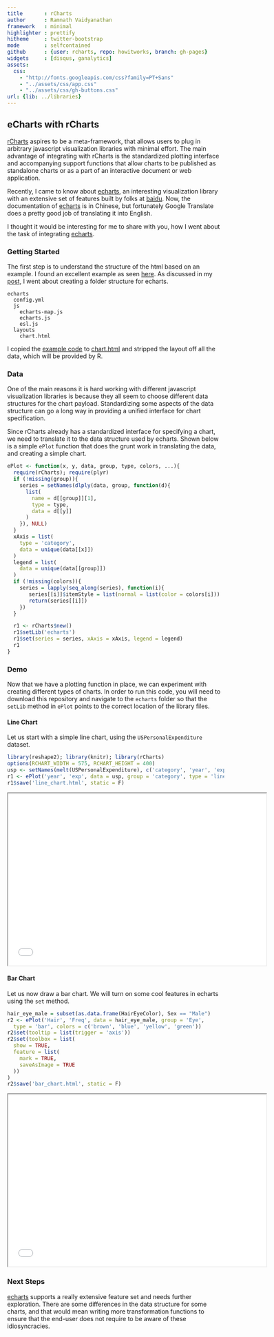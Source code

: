 ```yaml
---
title       : rCharts
author      : Ramnath Vaidyanathan
framework   : minimal
highlighter : prettify
hitheme     : twitter-bootstrap
mode        : selfcontained
github      : {user: rcharts, repo: howitworks, branch: gh-pages}
widgets     : [disqus, ganalytics]
assets:
  css: 
    - "http://fonts.googleapis.com/css?family=PT+Sans"
    - "../assets/css/app.css"
    - "../assets/css/gh-buttons.css"
url: {lib: ../libraries}
---
```


## eCharts with rCharts

<!-- AddThis Smart Layers BEGIN -->
<!-- Go to http://www.addthis.com/get/smart-layers to customize -->
<script type="text/javascript" src="//s7.addthis.com/js/300/addthis_widget.js#pubid=ra-4fdfcfd4773d48d3"></script>
<script type="text/javascript">
  addthis.layers({
    'theme' : 'transparent',
    'share' : {
      'position' : 'left',
      'numPreferredServices' : 5
    }   
  });
</script>
<!-- AddThis Smart Layers END -->

[rCharts](http://rcharts.io) aspires to be a meta-framework, that allows users to plug in arbitrary javascript visualization libraries with minimal effort. The main advantage of integrating with rCharts is the standardized plotting interface and accompanying support functions that allow charts to be published as standalone charts or as a part of an interactive document or web application.

Recently, I came to know about [echarts](http://ecomfe.github.io/echarts/), an interesting visualization library with an extensive set of features built by folks at [baidu](http://www.baidu.com). Now, the documentation of [echarts](http://ecomfe.github.io/echarts/) is in Chinese, but fortunately Google Translate does a pretty good job of translating it into English.

I thought it would be interesting for me to share with you, how I went about the task of integrating [echarts](http://ecomfe.github.io/echarts/).

### Getting Started

The first step is to understand the structure of the html based on an example. I found an excellent example as seen [here](echarts/index.html). As discussed in my [post](http://rcharts.io/howitworks), I went about creating a folder structure for echarts.

```
echarts
  config.yml
  js
    echarts-map.js
    echarts.js
    esl.js
  layouts
    chart.html
```

I copied the [example code](echarts/index.html) to [chart.html](echarts/layouts/chart.html) and stripped the layout off all the data, which will be provided by R.
    

### Data

One of the main reasons it is hard working with different javascript visualization libraries is because they all seem to choose different data structures for the chart payload. Standardizing some aspects of the data structure can go a long way in providing a unified interface for chart specification. 

Since rCharts already has a standardized interface for specifying a chart, we need to translate it to the data structure used by echarts. Shown below is a simple `ePlot` function that does the grunt work in translating the data, and creating a simple chart.




```r
ePlot <- function(x, y, data, group, type, colors, ...){
  require(rCharts); require(plyr)
  if (!missing(group)){
    series = setNames(dlply(data, group, function(d){
      list(
        name = d[[group]][1],
        type = type,
        data = d[[y]]
      )
    }), NULL) 
  }
  xAxis = list(
    type = 'category',
    data = unique(data[[x]])
  )
  legend = list(
    data = unique(data[[group]])
  )
  if (!missing(colors)){
    series = lapply(seq_along(series), function(i){
       series[[i]]$itemStyle = list(normal = list(color = colors[i]))
       return(series[[i]])
    })
  }

  r1 <- rCharts$new()
  r1$setLib('echarts')
  r1$set(series = series, xAxis = xAxis, legend = legend)
  r1
}
```



### Demo

Now that we have a plotting function in place, we can experiment with creating different types of charts. In order to run this code, you will need to download this repository and navigate to the `echarts` folder so that the `setLib` method in `ePlot` points to the correct location of the library files.

#### Line Chart

Let us start with a simple line chart, using the `USPersonalExpenditure` dataset.


```r
library(reshape2); library(knitr); library(rCharts)
options(RCHART_WIDTH = 575, RCHART_HEIGHT = 400)
usp <- setNames(melt(USPersonalExpenditure), c('category', 'year', 'exp'))
r1 <- ePlot('year', 'exp', data = usp, group = 'category', type = 'line')
r1$save('line_chart.html', static = F)
```


<iframe src='line_chart.html' seamless></iframe>

#### Bar Chart

Let us now draw a bar chart. We will turn on some cool features in echarts using the `set` method.


```r
hair_eye_male = subset(as.data.frame(HairEyeColor), Sex == "Male")
r2 <- ePlot('Hair', 'Freq', data = hair_eye_male, group = 'Eye', 
  type = 'bar', colors = c('brown', 'blue', 'yellow', 'green'))
r2$set(tooltip = list(trigger = 'axis'))
r2$set(toolbox = list(
  show = TRUE, 
  feature = list(
    mark = TRUE,
    saveAsImage = TRUE
  ))
)
r2$save('bar_chart.html', static = F)
```


<iframe src='bar_chart.html' seamless></iframe>


### Next Steps

[echarts](http://ecomfe.github.io/echarts/) supports a really extensive feature set and needs further exploration. There are some differences in the data structure for some charts, and that would mean writing more transformation functions to ensure that the end-user does not require to be aware of these idiosyncracies. 

<div id='disqus_thread'></div>

<style>
iframe {
  height: 400px;
  width: 600px;
}
</style>





